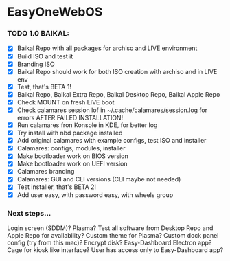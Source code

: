 # EasyOneWebOS
### TODO 1.0 BAIKAL:

- [X] Baikal Repo with all packages for archiso and LIVE environment
- [X] Build ISO and test it
- [X] Branding ISO
- [X] Baikal Repo should work for both ISO creation with archiso and in LIVE env
- [X] Test, that's BETA 1!
- [X] Baikal Repo, Baikal Extra Repo, Baikal Desktop Repo, Baikal Apple Repo
- [X] Check MOUNT on fresh LIVE boot
- [X] Check calamares session lof in ~/.cache/calamares/session.log for errors AFTER FAILED INSTALLATION!
- [X] Run calamares fron Konsole in KDE, for better log
- [X] Try install with nbd package installed
- [X] Add original calamares with example configs, test ISO and installer
- [X] Calamares: configs, modules, installer
- [X] Make bootloader work on BIOS version
- [X] Make bootloader work on UEFI version
- [X] Calamares branding
- [X] Calamares: GUI and CLI versions (CLI maybe not needed)
- [X] Test installer, that's BETA 2!
- [X] Add user easy, with password easy, with wheels group

### Next steps...
Login screen (SDDM)? Plasma? Test all software from Desktop Repo and Apple Repo for availability? Custom theme for Plasma? Custom dock panel config (try from this mac)? Encrypt disk? Easy-Dashboard Electron app? Cage for kiosk like interface? User has access only to Easy-Dashboard app?